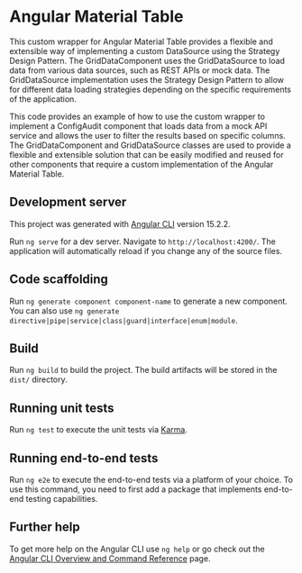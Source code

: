 # Angular Material Table

This custom wrapper for Angular Material Table provides a flexible and extensible way of implementing a custom
DataSource using the Strategy Design Pattern. The GridDataComponent uses the GridDataSource to load data from various
data sources, such as REST APIs or mock data. The GridDataSource implementation uses the Strategy Design Pattern to
allow for different data loading strategies depending on the specific requirements of the application.

This code provides an example of how to use the custom wrapper to implement a ConfigAudit component that loads data from
a mock API service and allows the user to filter the results based on specific columns. The GridDataComponent and
GridDataSource classes are used to provide a flexible and extensible solution that can be easily modified and reused for
other components that require a custom implementation of the Angular Material Table.

## Development server

This project was generated with [Angular CLI](https://github.com/angular/angular-cli) version 15.2.2.

Run `ng serve` for a dev server. Navigate to `http://localhost:4200/`. The application will automatically reload if you
change any of the source files.

## Code scaffolding

Run `ng generate component component-name` to generate a new component. You can also
use `ng generate directive|pipe|service|class|guard|interface|enum|module`.

## Build

Run `ng build` to build the project. The build artifacts will be stored in the `dist/` directory.

## Running unit tests

Run `ng test` to execute the unit tests via [Karma](https://karma-runner.github.io).

## Running end-to-end tests

Run `ng e2e` to execute the end-to-end tests via a platform of your choice. To use this command, you need to first add a
package that implements end-to-end testing capabilities.

## Further help

To get more help on the Angular CLI use `ng help` or go check out
the [Angular CLI Overview and Command Reference](https://angular.io/cli) page.

